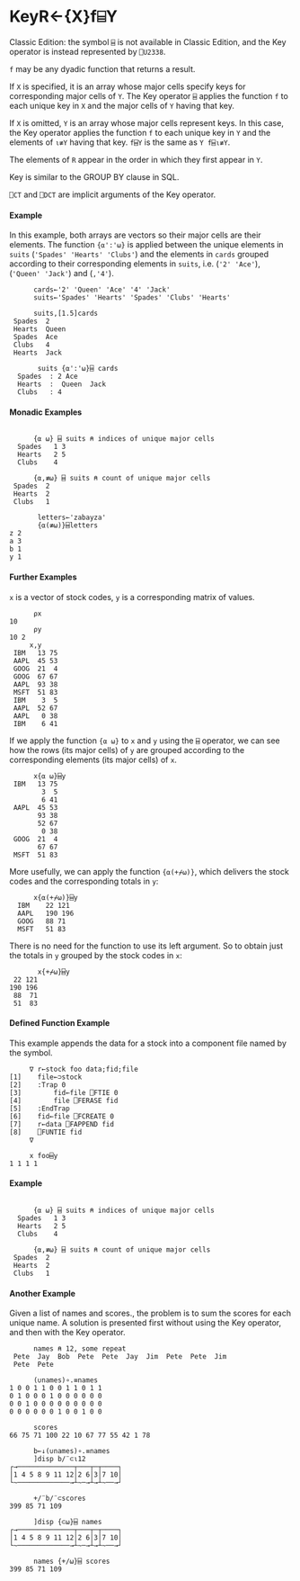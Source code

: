 




<h1 class="heading"><span class="name">Key</span><span class="command">R←{X}f⌸Y</span></h1>

Classic Edition:
  the symbol `⌸` is not available in Classic Edition, and the Key operator is instead represented by `⎕U2338`.


`f` may be any dyadic function that returns a result.


If `X` is specified, it is an array whose major cells specify keys for corresponding major cells of `Y`.  The Key operator `⌸` applies the function `f` to each unique key in `X` and the major cells of `Y` having that key.


If `X` is omitted, `Y` is an array whose major cells represent keys. In this case, the Key operator applies the function `f` to each unique key in  `Y` and the  elements of `⍳≢Y` having that key.  `f⌸Y` is the same as `Y f⌸⍳≢Y`.


The elements of `R` appear in the order in which they first appear in `Y`.


Key is similar to the GROUP BY clause in SQL.



`⎕CT` and `⎕DCT` are  implicit arguments of the Key operator.

#### Example


In this example, both arrays are vectors so their major cells are their elements. The function `{⍺':'⍵}` is applied between the unique elements in `suits` (`'Spades' 'Hearts' 'Clubs'`) and the elements in `cards` grouped according to their corresponding elements in `suits`, i.e. (`'2' 'Ace'`), (`'Queen' 'Jack'`) and (`,'4'`).
```apl
      cards←'2' 'Queen' 'Ace' '4' 'Jack'
      suits←'Spades' 'Hearts' 'Spades' 'Clubs' 'Hearts'

      suits,[1.5]cards
 Spades  2     
 Hearts  Queen 
 Spades  Ace   
 Clubs   4     
 Hearts  Jack
  
       suits {⍺':'⍵}⌸ cards
  Spades  : 2 Ace         
  Hearts  :  Queen  Jack  
  Clubs   : 4
```

#### Monadic Examples
```apl

      {⍺ ⍵} ⌸ suits ⍝ indices of unique major cells
  Spades   1 3 
  Hearts   2 5 
  Clubs    4
  
      {⍺,≢⍵} ⌸ suits ⍝ count of unique major cells
 Spades  2
 Hearts  2
 Clubs   1

```
```apl
       letters←'zabayza'
       {⍺(≢⍵)}⌸letters
z 2
a 3
b 1
y 1
```

#### Further Examples


`x` is a vector of stock codes, `y` is a corresponding matrix of values.
```apl
      ⍴x
10
      ⍴y
10 2
     x,y
 IBM   13 75
 AAPL  45 53
 GOOG  21  4
 GOOG  67 67
 AAPL  93 38
 MSFT  51 83
 IBM    3  5
 AAPL  52 67
 AAPL   0 38
 IBM    6 41

```


If we apply the function `{⍺ ⍵}` to `x` and `y` using the `⌸` operator, we can see how the rows (its major cells) of `y` are grouped according to the corresponding elements (its major cells) of `x`.
```apl
      x{⍺ ⍵}⌸y
 IBM   13 75 
        3  5 
        6 41 
 AAPL  45 53 
       93 38 
       52 67 
        0 38 
 GOOG  21  4 
       67 67 
 MSFT  51 83       
```


More usefully, we can apply the function `{⍺(+⌿⍵)}`, which delivers the stock codes and the corresponding totals in `y`:
```apl
      x{⍺(+⌿⍵)}⌸y
  IBM    22 121  
  AAPL   190 196 
  GOOG   88 71   
  MSFT   51 83   

```


There is no need for the function to use its left argument. So to obtain just the totals in `y` grouped by the stock codes in `x`:
```apl
       x{+⌿⍵}⌸y
 22 121
190 196
 88  71
 51  83
```

#### Defined Function Example


This example appends the data for a stock into a component file named by the symbol.
```apl
     ∇ r←stock foo data;fid;file
[1]    file←⊃stock
[2]    :Trap 0
[3]        fid←file ⎕FTIE 0
[4]        file ⎕FERASE fid
[5]    :EndTrap
[6]    fid←file ⎕FCREATE 0
[7]    r←data ⎕FAPPEND fid
[8]    ⎕FUNTIE fid
     ∇
```
```apl
     x foo⌸y
1 1 1 1
```

#### Example
```apl

      {⍺ ⍵} ⌸ suits ⍝ indices of unique major cells
  Spades   1 3 
  Hearts   2 5 
  Clubs    4
  
      {⍺,≢⍵} ⌸ suits ⍝ count of unique major cells
 Spades  2
 Hearts  2
 Clubs   1

```

#### Another Example


Given a list of names and scores., the problem is to sum the scores for each unique name. A solution is presented first without using the Key operator, and then with the Key operator.
```apl
      names ⍝ 12, some repeat
 Pete  Jay  Bob  Pete  Pete  Jay  Jim  Pete  Pete  Jim
 Pete  Pete 

      (∪names)∘.≡names
1 0 0 1 1 0 0 1 1 0 1 1
0 1 0 0 0 1 0 0 0 0 0 0
0 0 1 0 0 0 0 0 0 0 0 0
0 0 0 0 0 0 1 0 0 1 0 0

      scores
66 75 71 100 22 10 67 77 55 42 1 78

      b←↓(∪names)∘.≡names
      ]disp b/¨⊂⍳12
┌→──────────────┬───┬─┬────┐
│1 4 5 8 9 11 12│2 6│3│7 10│
└~─────────────→┴~─→┴→┴~──→┘

      +/¨b/¨⊂scores
399 85 71 109

      ]disp {⊂⍵}⌸ names
┌→──────────────┬───┬─┬────┐
│1 4 5 8 9 11 12│2 6│3│7 10│
└~─────────────→┴~─→┴→┴~──→┘

      names {+/⍵}⌸ scores
399 85 71 109

```


